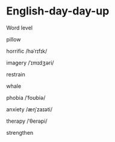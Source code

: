 # English-day-day-up

Word level

pillow

horrific /həˈrɪfɪk/

imagery /ˈɪmɪdʒəri/

restrain

whale

phobia /ˈfoʊbiə/

anxiety /æŋˈzaɪəti/

therapy /ˈθerəpi/

strengthen
